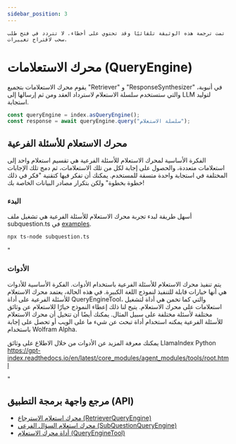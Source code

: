 ```yaml
---
sidebar_position: 3
---
```


`تمت ترجمة هذه الوثيقة تلقائيًا وقد تحتوي على أخطاء. لا تتردد في فتح طلب سحب لاقتراح تغييرات.`

# محرك الاستعلامات (QueryEngine)

يقوم محرك الاستعلامات بتجميع "Retriever" و "ResponseSynthesizer" في أنبوبة، والتي ستستخدم سلسلة الاستعلام لاسترداد العقد ومن ثم إرسالها إلى LLM لتوليد استجابة.

```typescript
const queryEngine = index.asQueryEngine();
const response = await queryEngine.query("سلسلة الاستعلام");
```

## محرك الاستعلام للأسئلة الفرعية

الفكرة الأساسية لمحرك الاستعلام للأسئلة الفرعية هي تقسيم استعلام واحد إلى استعلامات متعددة، والحصول على إجابة لكل من تلك الاستعلامات، ثم دمج تلك الإجابات المختلفة في استجابة واحدة متسقة للمستخدم. يمكنك أن تفكر فيها كتقنية "فكر في ذلك خطوة بخطوة" ولكن بتكرار مصادر البيانات الخاصة بك!

### البدء

أسهل طريقة لبدء تجربة محرك الاستعلام للأسئلة الفرعية هي تشغيل ملف subquestion.ts في [examples](https://github.com/run-llama/LlamaIndexTS/blob/main/examples/subquestion.ts).

```bash
npx ts-node subquestion.ts
```

"

### الأدوات

يتم تنفيذ محرك الاستعلام للأسئلة الفرعية باستخدام الأدوات. الفكرة الأساسية للأدوات هي أنها خيارات قابلة للتنفيذ لنموذج اللغة الكبيرة. في هذه الحالة، يعتمد محرك الاستعلام للأسئلة الفرعية على أداة QueryEngineTool، والتي كما تخمن هي أداة لتشغيل استعلامات على محرك الاستعلام. يتيح لنا ذلك إعطاء النموذج خيارًا للاستعلام عن وثائق مختلفة لأسئلة مختلفة على سبيل المثال. يمكنك أيضًا أن تتخيل أن محرك الاستعلام للأسئلة الفرعية يمكنه استخدام أداة تبحث عن شيء ما على الويب أو تحصل على إجابة باستخدام Wolfram Alpha.

يمكنك معرفة المزيد عن الأدوات من خلال الاطلاع على وثائق LlamaIndex Python https://gpt-index.readthedocs.io/en/latest/core_modules/agent_modules/tools/root.html

"

## مرجع واجهة برمجة التطبيق (API)

- [محرك استعلام الاسترجاع (RetrieverQueryEngine)](../../api/classes/RetrieverQueryEngine.md)
- [محرك استعلام السؤال الفرعي (SubQuestionQueryEngine)](../../api/classes/SubQuestionQueryEngine.md)
- [أداة محرك الاستعلام (QueryEngineTool)](../../api/interfaces/QueryEngineTool.md)
